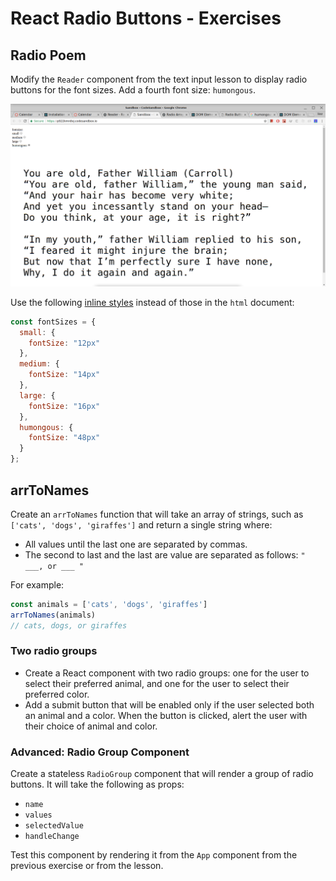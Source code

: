 # React Radio Buttons - Exercises

## Radio Poem

Modify the `Reader` component from the text input lesson to display radio buttons for the font sizes. Add a fourth font size: `humongous`.

![radio reader](assets/radio_reader.png?raw=true)

Use the following [inline styles](https://www.reactenlightenment.com/react-jsx/5.6.html) instead of those in the `html` document:

```js
const fontSizes = {
  small: {
    fontSize: "12px"
  },
  medium: {
    fontSize: "14px"
  },
  large: {
    fontSize: "16px"
  },
  humongous: {
    fontSize: "48px"
  }
};
```

## arrToNames

Create an `arrToNames` function that will take an array of strings, such as `['cats', 'dogs', 'giraffes']` and return a single string where:

* All values until the last one are separated by commas.
* The second to last and the last are value are separated as follows: `" ___, or ___ "`

For example:

```js
const animals = ['cats', 'dogs', 'giraffes']
arrToNames(animals)
// cats, dogs, or giraffes
```

### Two radio groups

* Create a React component with two radio groups: one for the user to select their preferred animal, and one for the user to select their preferred color.
* Add a submit button that will be enabled only if the user selected both an animal and a color. When the button is clicked, alert the user with their choice of animal and color.

### Advanced: Radio Group Component

Create a stateless `RadioGroup` component that will render a group of radio buttons. It will take the following as props:

* `name`
* `values`
* `selectedValue`
* `handleChange`

Test this component by rendering it from the `App` component from the previous exercise or from the lesson.
